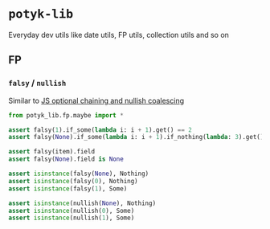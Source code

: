 # `potyk-lib`

Everyday dev utils like date utils, FP utils, collection utils and so on

## FP

### `falsy` / `nullish`

Similar
to [JS optional chaining and nullish coalescing](https://developer.mozilla.org/en-US/docs/Web/JavaScript/Reference/Operators/Optional_chaining)

```python
from potyk_lib.fp.maybe import *

assert falsy(1).if_some(lambda i: i + 1).get() == 2
assert falsy(None).if_some(lambda i: i + 1).if_nothing(lambda: 3).get() == 3

assert falsy(item).field
assert falsy(None).field is None

assert isinstance(falsy(None), Nothing)
assert isinstance(falsy(0), Nothing)
assert isinstance(falsy(1), Some)

assert isinstance(nullish(None), Nothing)
assert isinstance(nullish(0), Some)
assert isinstance(nullish(1), Some)
```